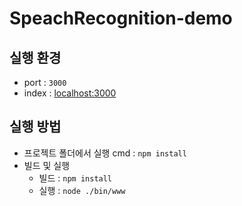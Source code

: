SpeachRecognition-demo
===================

실행 환경 
--------
* port : `3000`
* index : [localhost:3000](http://localhost:3000)

실행 방법 
--------
* 프로젝트 폴더에서 실행 cmd : `npm install`
* 빌드 및 실행
    * 빌드 : `npm install`
    * 실행 : `node ./bin/www`

